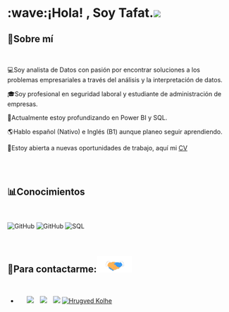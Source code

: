 
<h1 align="left"><b>:wave:¡Hola! , Soy Tafat.</b><img src="https://media.giphy.com/media/hvRJCLFzcasrR4ia7z/giphy.gif" width="35"></h1>
<!--  -->


##  :sunflower:**Sobre mí**



<br>

:computer:Soy analista de Datos con pasión por encontrar soluciones a los problemas empresariales a través del análisis y la interpretación de datos.

:mortar_board:Soy profesional en seguridad laboral y estudiante de administración de empresas.

:dart:Actualmente estoy profundizando en Power BI y SQL.

:earth_americas:Hablo español (Nativo) e Inglés (B1) aunque planeo seguir aprendiendo.

:mag_right:Estoy abierta a nuevas oportunidades de trabajo, aquí mi [CV](https://drive.google.com/file/d/1pXk4CZVhxF3TykNDkZTQYe5t8TbyK__5/view?usp=drive_link)

<br><br>



## :bar_chart:Conocimientos </b>
<br>

   ![GitHub](https://camo.githubusercontent.com/7ae3cba30862d3d69ff363ad73a6f74af02b2c9ee9f9c3a95d1e40e71c701224/68747470733a2f2f696d672e736869656c64732e696f2f62616467652f2d506f77657242492d3333333333333f7374796c653d666c6174266c6f676f3d506f7765724249) 
   ![GitHub](https://camo.githubusercontent.com/de0aca4ffca61a57fbeb0633959cd4e6c4bd79bc990667c30333f6fe8f2be903/68747470733a2f2f696d672e736869656c64732e696f2f62616467652f2d457863656c2d3333333333333f7374796c653d666c6174266c6f676f3d457863656c)
   ![SQL](https://img.shields.io/badge/-SQL-000000?style=flat&logo=postgresql)
   

<br>   
    






## <b> :iphone:Para contactarme:</b><img src="https://github.com/0xAbdulKhalid/0xAbdulKhalid/raw/main/assets/mdImages/handshake.gif" width ="80">
<br>
<div align='left'>

<ul>

<li>
<p align="left">

 <div align="left"  class="icons-social" style="margin-left: 10px;">
        <a style="margin-left: 10px;"  target="_blank" href="https://www.linkedin.com/in/tafat-montiel">
			<img src="https://img.icons8.com/doodle/40/000000/linkedin--v2.png"></a>
         <a style="margin-left: 10px;" target="_blank" href="https://github.com/TafatMontiel">
		<img src="https://img.icons8.com/doodle/40/000000/github--v1.png"></a>
        <a style="margin-left: 10px;" target="_blank" href="https://www.instagram.com/tafatjebneel/?fbclid=IwY2xjawEnElxleHRuA2FlbQIxMAABHdbhUPFk_5tS0oE9ccwv1Qu8_D3NxV3_1R-agm6hBBbkht_prNzgUz2CSw_aem_q3wr03WuJo-m3xidPSL4Cw">
			<img src="https://img.icons8.com/doodle/40/000000/instagram-new--v2.png"></a>
	 <a href="mailto:tafatmontiel18@hotmail.com">
<img border="0" alt="Hrugved Kolhe" src="https://img.icons8.com/doodle/38/000000/gmail-new.png"/>
   
   
   
		




  
